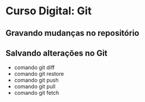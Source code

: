 # Curso Digital: Git

## Gravando mudanças no repositório

## Salvando alterações no Git
* comando git diff
* comando git restore
* comando git push
* comando git pull
* comando git fetch
